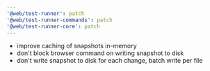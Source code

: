 ```yaml
---
'@web/test-runner': patch
'@web/test-runner-commands': patch
'@web/test-runner-core': patch
---
```


- improve caching of snapshots in-memory
- don't block browser command on writing snapshot to disk
- don't write snapshot to disk for each change, batch write per file
